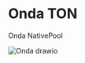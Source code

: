 # Onda TON

Onda NativePool


![Onda drawio](https://user-images.githubusercontent.com/86096361/221967642-0f614232-a031-44b1-9c53-a0700bd4b1dc.png)

